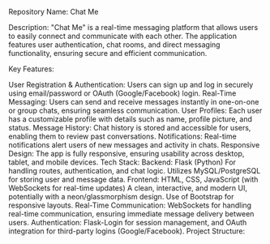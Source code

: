 Repository Name: Chat Me

Description:
"Chat Me" is a real-time messaging platform that allows users to easily connect and communicate with each other. The application features user authentication, chat rooms, and direct messaging functionality, ensuring secure and efficient communication.

Key Features:

User Registration & Authentication:
Users can sign up and log in securely using email/password or OAuth (Google/Facebook) login.
Real-Time Messaging:
Users can send and receive messages instantly in one-on-one or group chats, ensuring seamless communication.
User Profiles:
Each user has a customizable profile with details such as name, profile picture, and status.
Message History:
Chat history is stored and accessible for users, enabling them to review past conversations.
Notifications:
Real-time notifications alert users of new messages and activity in chats.
Responsive Design:
The app is fully responsive, ensuring usability across desktop, tablet, and mobile devices.
Tech Stack:
Backend: Flask (Python)
For handling routes, authentication, and chat logic.
Utilizes MySQL/PostgreSQL for storing user and message data.
Frontend: HTML, CSS, JavaScript (with WebSockets for real-time updates)
A clean, interactive, and modern UI, potentially with a neon/glassmorphism design.
Use of Bootstrap for responsive layouts.
Real-Time Communication:
WebSockets for handling real-time communication, ensuring immediate message delivery between users.
Authentication:
Flask-Login for session management, and OAuth integration for third-party logins (Google/Facebook).
Project Structure:
